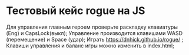 # Тестовый кейс rogue на JS
 Для управления главным героем проверьте раскладку клавиатуры (Eng) и CapsLock(выкл); Управление производится клавишами WASD (перемещение) и Space (удар); 
 Играть https://dnhick.github.io/rogue/ ;
 Клавиши управления и баланс игры можно изменить в index.html;
